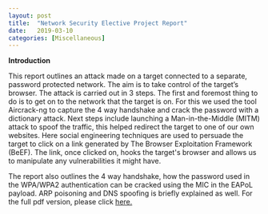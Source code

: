 ```yaml
---
layout: post
title:  "Network Security Elective Project Report"
date:   2019-03-10
categories: [Miscellaneous]
---
```


**Introduction**

This report outlines an attack made on a target connected to a separate, password protected network. The aim is to take control of the target’s browser. The attack is carried out in 3 steps. The first and foremost thing to do is to get on to the network that the target is on. For this we used the tool Aircrack-ng to capture the 4 way handshake and crack the password with a dictionary attack. Next steps include launching a Man-in-the-Middle (MITM) attack to spoof the traffic, this helped redirect the target to one of our own websites. Here social engineering techniques are used to persuade the target to click on a link generated by The Browser Exploitation Framework (BeEF). The link, once clicked on, hooks the target's browser and allows us to manipulate any vulnerabilities it might have. 

The report also outlines the 4 way handshake, how the password used in the WPA/WPA2 authentication can be cracked using the MIC in the EAPoL payload. ARP poisoning and DNS spoofing is briefly explained as well. For the full pdf version, please click [here.](/assets/NS.pdf)
